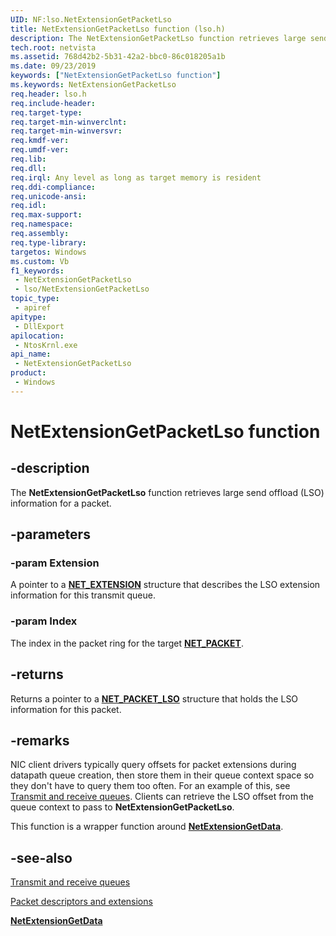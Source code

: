 ```yaml
---
UID: NF:lso.NetExtensionGetPacketLso
title: NetExtensionGetPacketLso function (lso.h)
description: The NetExtensionGetPacketLso function retrieves large send offload (LSO) information for a packet.
tech.root: netvista
ms.assetid: 768d42b2-5b31-42a2-bbc0-86c018205a1b
ms.date: 09/23/2019
keywords: ["NetExtensionGetPacketLso function"]
ms.keywords: NetExtensionGetPacketLso
req.header: lso.h
req.include-header: 
req.target-type: 
req.target-min-winverclnt: 
req.target-min-winversvr: 
req.kmdf-ver: 
req.umdf-ver: 
req.lib: 
req.dll: 
req.irql: Any level as long as target memory is resident
req.ddi-compliance: 
req.unicode-ansi: 
req.idl: 
req.max-support: 
req.namespace: 
req.assembly: 
req.type-library: 
targetos: Windows
ms.custom: Vb
f1_keywords:
 - NetExtensionGetPacketLso
 - lso/NetExtensionGetPacketLso
topic_type:
 - apiref
apitype:
 - DllExport
apilocation:
 - NtosKrnl.exe
api_name:
 - NetExtensionGetPacketLso
product:
 - Windows
---
```


# NetExtensionGetPacketLso function


## -description

The **NetExtensionGetPacketLso** function retrieves large send offload (LSO) information for a packet.

## -parameters

### -param Extension

A pointer to a [**NET_EXTENSION**](../extension/ns-extension-_net_extension.md) structure that describes the LSO extension information for this transmit queue.

### -param Index

The index in the packet ring for the target [**NET_PACKET**](../packet/ns-packet-_net_packet.md).

## -returns

Returns a pointer to a [**NET_PACKET_LSO**](../lsotypes/ns-lsotypes-_net_packet_lso.md) structure that holds the LSO information for this packet.

## -remarks

NIC client drivers typically query offsets for packet extensions during datapath queue creation, then store them in their queue context space so they don't have to query them too often. For an example of this, see [Transmit and receive queues](/windows-hardware/drivers/netcx/transmit-and-receive-queues). Clients can retrieve the LSO offset from the queue context to pass to **NetExtensionGetPacketLso**.

This function is a wrapper function around [**NetExtensionGetData**](../extension/nf-extension-netextensiongetdata.md).

## -see-also

[Transmit and receive queues](/windows-hardware/drivers/netcx/transmit-and-receive-queues)

[Packet descriptors and extensions](/windows-hardware/drivers/netcx/packet-descriptors-and-extensions)

[**NetExtensionGetData**](../extension/nf-extension-netextensiongetdata.md)
